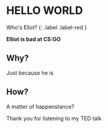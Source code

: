 # HELLO WORLD
Who's Ellot?
{: .label .label-red }

**Elliot is bad at CS:GO**

## Why?
Just because he is

## How?
A matter of happenstance?

Thank you for listening to my TED talk
